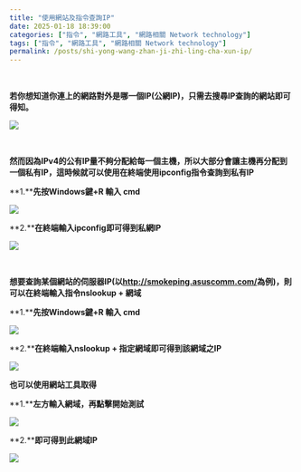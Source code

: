 ```yaml
---
title: "使用網站及指令查詢IP"
date: 2025-01-18 18:39:00
categories: ["指令", "網路工具", "網路相關 Network technology"]
tags: ["指令", "網路工具", "網路相關 Network technology"]
permalink: /posts/shi-yong-wang-zhan-ji-zhi-ling-cha-xun-ip/
---
```

 

**若你想知道你連上的網路對外是哪一個IP(公網IP)，只需去搜尋IP查詢的網站即可得知。**

[![](https://blogger.googleusercontent.com/img/a/AVvXsEim_8RJ55Gxvg2CY4K4cZKLtgvL6gMKzjpuQRsMJ3A26w-691u2k6IKPVsJqsULPkIn2rRAEOvTFx2wvCgGwp4XuiNlPpSXPhbzK-R4_8dYMBfBVvNC2_tlQO_G5CtAq8-4O-aNtuZEw4ODm0Emt8rfdUJwSE5RSWGcFNLaaSEPP2Qmt7rFiOnCUenFX_A=w625-h262)](https://blogger.googleusercontent.com/img/a/AVvXsEim_8RJ55Gxvg2CY4K4cZKLtgvL6gMKzjpuQRsMJ3A26w-691u2k6IKPVsJqsULPkIn2rRAEOvTFx2wvCgGwp4XuiNlPpSXPhbzK-R4_8dYMBfBVvNC2_tlQO_G5CtAq8-4O-aNtuZEw4ODm0Emt8rfdUJwSE5RSWGcFNLaaSEPP2Qmt7rFiOnCUenFX_A)

  

 

**然而因為IPv4的公有IP量不夠分配給每一個主機，所以大部分會讓主機再分配到一個私有IP，這時候就可以使用在終端使用ipconfig指令查詢到私有IP**

**1.****先按Windows鍵+R 輸入 cmd**

[![](https://blogger.googleusercontent.com/img/a/AVvXsEiyOVGU_aZLfAORIXNdslkyY3VAihiLdEzc5Cd6FAwju0C6dzE-yFRI40pvoEWmgJJpvXVsFPdgX11pL8G2-QPYnOkxjbQTNYZd6Nt4skO1ARXUxJF6Hun2kcB-ULiSDKkNT60Jsud_-9-dZZI35HDv3QxTCuFCqBzrVxroOFB3IQRX7Mr1AujoC2pIJJo=w507-h250)](https://blogger.googleusercontent.com/img/a/AVvXsEiyOVGU_aZLfAORIXNdslkyY3VAihiLdEzc5Cd6FAwju0C6dzE-yFRI40pvoEWmgJJpvXVsFPdgX11pL8G2-QPYnOkxjbQTNYZd6Nt4skO1ARXUxJF6Hun2kcB-ULiSDKkNT60Jsud_-9-dZZI35HDv3QxTCuFCqBzrVxroOFB3IQRX7Mr1AujoC2pIJJo)

  

**2.****在終端輸入ipconfig即可得到私網IP**

[![](https://blogger.googleusercontent.com/img/a/AVvXsEh0jFmOKevBzlqe7U0RVeEIzjGjJpGyulhPpNvpDS0TKsEbJGeDgOVWv5KJrk1U1dY5JYXz1sx9HZ1X9aJotauORq2uzjH4wlRMTC6Pb45iIK2VWaxd6PeOWMUIJyO8yFKWPaAeFY9rZs_gQdYDe6FoAdH1JrjywA7Zs7qXmHSxOrXW4ctAYvCYP4CfNvQ=w608-h353)](https://blogger.googleusercontent.com/img/a/AVvXsEh0jFmOKevBzlqe7U0RVeEIzjGjJpGyulhPpNvpDS0TKsEbJGeDgOVWv5KJrk1U1dY5JYXz1sx9HZ1X9aJotauORq2uzjH4wlRMTC6Pb45iIK2VWaxd6PeOWMUIJyO8yFKWPaAeFY9rZs_gQdYDe6FoAdH1JrjywA7Zs7qXmHSxOrXW4ctAYvCYP4CfNvQ)

 

**想要查詢某個網站的伺服器IP(以<http://smokeping.asuscomm.com/>為例)，則可以在終端輸入指令nslookup + 網域**

**1.****先按Windows鍵+R 輸入 cmd**

[![](https://blogger.googleusercontent.com/img/a/AVvXsEghXw_9euJBWvQQgoChiC3luDV2ja-LdV1M5Akq9rV6wdXu1yKST-XEpmF6K5Lx4lOnqy3Yj2AeXn2eZ6HaQgHqjh7Syp6LwNEei31JcSftq2s4VA4neDaPpvDfzf5xKxwoPQsAx_Mjyn_lLGxF7xkoUjWk3ABKkhaOslsLFI-GHHZKtQHA1gEElaFFa0g=w461-h228)](https://blogger.googleusercontent.com/img/a/AVvXsEghXw_9euJBWvQQgoChiC3luDV2ja-LdV1M5Akq9rV6wdXu1yKST-XEpmF6K5Lx4lOnqy3Yj2AeXn2eZ6HaQgHqjh7Syp6LwNEei31JcSftq2s4VA4neDaPpvDfzf5xKxwoPQsAx_Mjyn_lLGxF7xkoUjWk3ABKkhaOslsLFI-GHHZKtQHA1gEElaFFa0g)

  

**2.****在終端輸入nslookup + 指定網域即可得到該網域之IP**

[![](https://blogger.googleusercontent.com/img/a/AVvXsEjz9XIuZYs5vpPFTqakzdFKV-gXDbJlyt5u7_RnXHV-KDMGEKX7oUDTHTpf4fQoisuJ0Ckk0Hhn8XeAkAcsGnjqO9SzizHgsH91MB3cgJ-tFeW1x-W1rEu9jvPcerzNf3QWLrwNhrnNdkqWZ3fJIm4w2LoKZIevWtxX6i6iU-3sRP0hUA-9VooslCi3u8o=w554-h294)](https://blogger.googleusercontent.com/img/a/AVvXsEjz9XIuZYs5vpPFTqakzdFKV-gXDbJlyt5u7_RnXHV-KDMGEKX7oUDTHTpf4fQoisuJ0Ckk0Hhn8XeAkAcsGnjqO9SzizHgsH91MB3cgJ-tFeW1x-W1rEu9jvPcerzNf3QWLrwNhrnNdkqWZ3fJIm4w2LoKZIevWtxX6i6iU-3sRP0hUA-9VooslCi3u8o)

  

**也可以使用網站工具取得**

**1.****左方輸入網域，再點擊開始測試**

[![](https://blogger.googleusercontent.com/img/a/AVvXsEgHQVvUq662fUcKYmq6TC2WKiyfAqma_U2n143TWitDWUeZdahVTJ8PIPuKiMBKnKIc1Wc5iSWNGAyl9u-FVPnrx3OqY795h26yLKYe12QnaCcYA649BW80RHU4u4Zn5_LzfPcai79m_rZzVJQr5vH7EnwY_cZ4wiWj-7tjrbpTjswRTwkxZ1TaH70zAMo=w594-h401)](https://blogger.googleusercontent.com/img/a/AVvXsEgHQVvUq662fUcKYmq6TC2WKiyfAqma_U2n143TWitDWUeZdahVTJ8PIPuKiMBKnKIc1Wc5iSWNGAyl9u-FVPnrx3OqY795h26yLKYe12QnaCcYA649BW80RHU4u4Zn5_LzfPcai79m_rZzVJQr5vH7EnwY_cZ4wiWj-7tjrbpTjswRTwkxZ1TaH70zAMo)

  

**2.****即可得到此網域IP**

[![](https://blogger.googleusercontent.com/img/a/AVvXsEiaBMh32G7fDIJVMUb4qo0KG47OQtOJpnB3C-rJNCZ8GAUuIj2M-iV0gvq6_juIq5bhYEL8zaVIiswQy1VS3xg2evKGMaAwZjUP1vtuFHYn-EOmlTSe9S_S65TtV-P1OEmSp7WpE0bEZS9_Ki4_yejTZLraV1FWQen8y722D55cPlQIyzXJJYOr_teLhUo=w578-h379)](https://blogger.googleusercontent.com/img/a/AVvXsEiaBMh32G7fDIJVMUb4qo0KG47OQtOJpnB3C-rJNCZ8GAUuIj2M-iV0gvq6_juIq5bhYEL8zaVIiswQy1VS3xg2evKGMaAwZjUP1vtuFHYn-EOmlTSe9S_S65TtV-P1OEmSp7WpE0bEZS9_Ki4_yejTZLraV1FWQen8y722D55cPlQIyzXJJYOr_teLhUo)

  